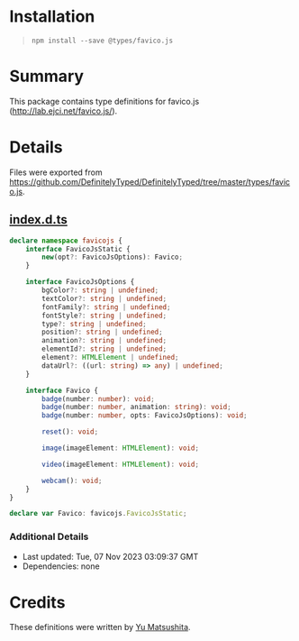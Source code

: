 # Installation
> `npm install --save @types/favico.js`

# Summary
This package contains type definitions for favico.js (http://lab.ejci.net/favico.js/).

# Details
Files were exported from https://github.com/DefinitelyTyped/DefinitelyTyped/tree/master/types/favico.js.
## [index.d.ts](https://github.com/DefinitelyTyped/DefinitelyTyped/tree/master/types/favico.js/index.d.ts)
````ts
declare namespace favicojs {
    interface FavicoJsStatic {
        new(opt?: FavicoJsOptions): Favico;
    }

    interface FavicoJsOptions {
        bgColor?: string | undefined;
        textColor?: string | undefined;
        fontFamily?: string | undefined;
        fontStyle?: string | undefined;
        type?: string | undefined;
        position?: string | undefined;
        animation?: string | undefined;
        elementId?: string | undefined;
        element?: HTMLElement | undefined;
        dataUrl?: ((url: string) => any) | undefined;
    }

    interface Favico {
        badge(number: number): void;
        badge(number: number, animation: string): void;
        badge(number: number, opts: FavicoJsOptions): void;

        reset(): void;

        image(imageElement: HTMLElement): void;

        video(imageElement: HTMLElement): void;

        webcam(): void;
    }
}

declare var Favico: favicojs.FavicoJsStatic;

````

### Additional Details
 * Last updated: Tue, 07 Nov 2023 03:09:37 GMT
 * Dependencies: none

# Credits
These definitions were written by [Yu Matsushita](https://github.com/drowse314-dev-ymat).
